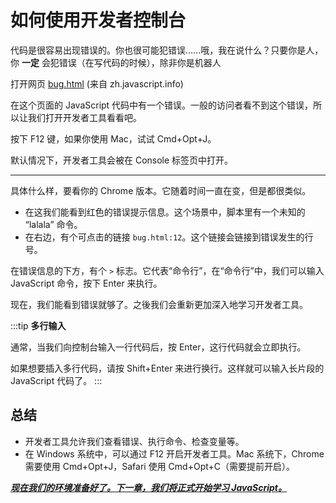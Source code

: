 # 如何使用开发者控制台

代码是很容易出现错误的。你也很可能犯错误……哦，我在说什么？只要你是人，你 **一定** 会犯错误（在写代码的时候），除非你是机器人

打开网页 [bug.html](https://zh.javascript.info/article/devtools/bug.html) (来自 zh.javascript.info)

在这个页面的 JavaScript 代码中有一个错误。一般的访问者看不到这个错误，所以让我们打开开发者工具看看吧。

按下 F12 键，如果你使用 Mac，试试 Cmd+Opt+J。

默认情况下，开发者工具会被在 Console 标签页中打开。

---

具体什么样，要看你的 Chrome 版本。它随着时间一直在变，但是都很类似。

- 在这我们能看到红色的错误提示信息。这个场景中，脚本里有一个未知的 “lalala” 命令。
- 在右边，有个可点击的链接 `bug.html:12`。这个链接会链接到错误发生的行号。

在错误信息的下方，有个 `>` 标志。它代表“命令行”，在“命令行”中，我们可以输入 JavaScript 命令，按下 Enter 来执行。

现在，我们能看到错误就够了。之後我们会重新更加深入地学习开发者工具。

:::tip
**多行输入**

通常，当我们向控制台输入一行代码后，按 Enter，这行代码就会立即执行。

如果想要插入多行代码，请按 Shift+Enter 来进行换行。这样就可以输入长片段的 JavaScript 代码了。
:::

## 总结

- 开发者工具允许我们查看错误、执行命令、检查变量等。
- 在 Windows 系统中，可以通过 F12 开启开发者工具。Mac 系统下，Chrome 需要使用 Cmd+Opt+J，Safari 使用 Cmd+Opt+C（需要提前开启）。

**<u>*现在我们的环境准备好了。下一章，我们将正式开始学习 JavaScript。*</u>**